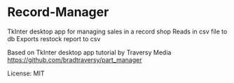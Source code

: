 # Record-Manager

TkInter desktop app for managing sales in a record shop 
Reads in csv file to db
Exports restock report to csv

Based on TkInter desktop app tutorial by Traversy Media https://github.com/bradtraversy/part_manager

License: MIT
